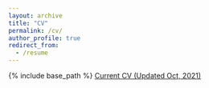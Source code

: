 ```yaml
---
layout: archive
title: "CV"
permalink: /cv/
author_profile: true
redirect_from:
  - /resume
---
```


{% include base_path %}
[Current CV (Updated Oct, 2021)](/files/KMcCormack_CV_Oct2021.pdf)